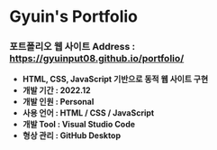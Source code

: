 # Gyuin's Portfolio

### **포트폴리오 웹 사이트 Address : https://gyuinput08.github.io/portfolio/**         
* **HTML, CSS, JavaScript 기반으로 동적 웹 사이트 구현**         
* **개발 기간 : 2022.12**      
* **개발 인원 : Personal**      
* **사용 언어 : HTML / CSS / JavaScript**         
* **개발 Tool : Visual Studio Code**           
* **형상 관리 : GitHub Desktop**

